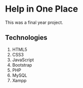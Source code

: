 # Help in One Place

This was a final year project.

## Technologies
1. HTML5
2. CSS3
3. JavaScript
4. Bootstrap
5. PHP
6. MySQL
7. Xampp
